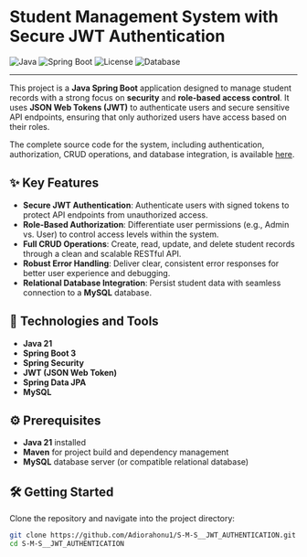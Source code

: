 # Student Management System with Secure JWT Authentication

![Java](https://img.shields.io/badge/Java-21-blue.svg)
![Spring Boot](https://img.shields.io/badge/Spring%20Boot-3.0-brightgreen.svg)
![License](https://img.shields.io/badge/License-MIT-lightgrey.svg)
![Database](https://img.shields.io/badge/Database-MySQL-blue.svg)

---

This project is a **Java Spring Boot** application designed to manage student records with a strong focus on **security** and **role-based access control**. It uses **JSON Web Tokens (JWT)** to authenticate users and secure sensitive API endpoints, ensuring that only authorized users have access based on their roles.

The complete source code for the system, including authentication, authorization, CRUD operations, and database integration, is available [here](https://github.com/Adiorahonu1/S-M-S__JWT_AUTHENTICATION).

## ✨ Key Features

- **Secure JWT Authentication**: Authenticate users with signed tokens to protect API endpoints from unauthorized access.
- **Role-Based Authorization**: Differentiate user permissions (e.g., Admin vs. User) to control access levels within the system.
- **Full CRUD Operations**: Create, read, update, and delete student records through a clean and scalable RESTful API.
- **Robust Error Handling**: Deliver clear, consistent error responses for better user experience and debugging.
- **Relational Database Integration**: Persist student data with seamless connection to a **MySQL** database.

## 🚀 Technologies and Tools

- **Java 21**
- **Spring Boot 3**
- **Spring Security**
- **JWT (JSON Web Token)**
- **Spring Data JPA**
- **MySQL**

## ⚙️ Prerequisites

- **Java 21** installed
- **Maven** for project build and dependency management
- **MySQL** database server (or compatible relational database)

## 🛠️ Getting Started

Clone the repository and navigate into the project directory:

```bash
git clone https://github.com/Adiorahonu1/S-M-S__JWT_AUTHENTICATION.git
cd S-M-S__JWT_AUTHENTICATION
